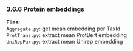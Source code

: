 ### 3.6.6 Protein embeddings
**Files**:  
`Aggregate.py`: get mean embedding per TaxId  
`ProtTrans.py`: extract mean ProtBert embedding  
`UniRepPar.py`: extract mean Unirep embedding


